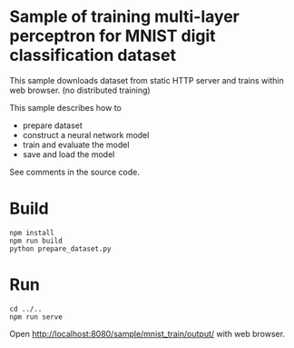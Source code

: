 # Sample of training multi-layer perceptron for MNIST digit classification dataset

This sample downloads dataset from static HTTP server and trains within web browser. (no distributed training)

This sample describes how to

- prepare dataset
- construct a neural network model
- train and evaluate the model
- save and load the model

See comments in the source code.

# Build

```
npm install
npm run build
python prepare_dataset.py
```

# Run

```
cd ../..
npm run serve
```

Open [http://localhost:8080/sample/mnist_train/output/](http://localhost:8080/sample/mnist_train/output/) with web browser.
